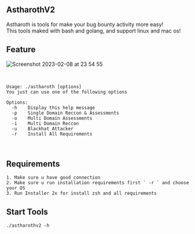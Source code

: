 ## AstharothV2

Astharoth is tools for make your bug bounty activity more easy! <br>This tools maked with bash and golang, and support linux and mac os!

## Feature

![Screenshot 2023-02-08 at 23 54 55](https://user-images.githubusercontent.com/44172898/217598302-381044aa-62aa-4659-aab9-268895fe458c.jpg)

<br>

``Usage: ./astharoth [options]``<br>
``You just can use one of the following options``<br>

``Options:``<br>
``  -h    Display this help message``<br>
``  -p    Single Domain Reccon & Assessments``<br>
``  -o    Multi Domain Assessments``<br>
``  -i    Multi Domain Reccon``<br>
``  -u    Blackhat Attacker``<br>
``  -r    Install All Requirements``<br>

<br>

## Requirements

``1. Make sure u have good connection``<br>
``2. Make sure u run installation requirements first ` -r ` and choose your OS``<br>
``3. Run Installer 2x for install zsh and all requirements``

## Start Tools

``./astharothv2 -h``
